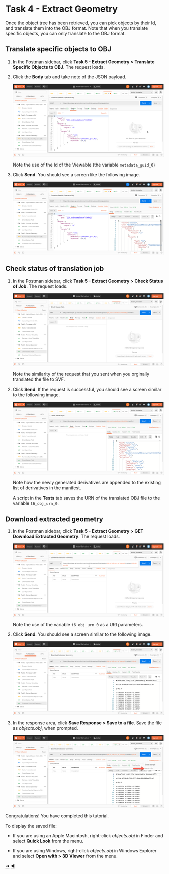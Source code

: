 # Task 4 - Extract Geometry

Once the object tree has been retrieved, you can pick objects by their Id, and translate them into the OBJ format. Note that when you translate specific objects, you can only translate to the OBJ format.

## Translate specific objects to OBJ

1. In the Postman sidebar, click **Task 5 - Extract Geometry > Translate Specific Objects to OBJ**. The request loads.

2. Click the **Body** tab and take note of the JSON payload.

   ![Translate specic objects](../images/task5_translate_specific_objects.png "Translate specic objects")

   Note the use of the Id of the Viewable (the variable `metadata_guid_0`)

2. Click **Send**. You should see a screen like the following image.

   ![Translate job submitted](../images/task5_translate_job_submitted.png "Translate job submitted")

## Check status of translation job

1. In the Postman sidebar, click **Task 5 - Extract Geometry > Check Status of Job**. The request loads.

   ![list objects](../images/task5_get_chk_status.png "list objects")

   Note the similarity of the request that you sent when you orginally translated the file to SVF.

2. Click **Send**. If the request is successful, you should see a screen similar to the following image. 

   ![translation success](../images/task5_translation_job_successfull.png "translation success")

   Note how the newly generated derivatives are appended to the existing list of derivatives in the manifest.

   A script in the **Tests** tab saves the URN of the translated OBJ file to the variable `t6_obj_urn_0`.

## Download extracted geometry

1. In the Postman sidebar, click **Task 5 - Extract Geometry > GET Download Extracted Geometry**. The request loads.

    ![Download Request](../images/task5-download_request.png "Download Request")

    Note the use of the variable `t6_obj_urn_0` as a URI parameters.

2. Click **Send**. You should see a screen similar to the following image.

    ![Download Result](../images/task5-download_result_1.png "Download Result")

3. In the response area, click **Save Response > Save to a file**. Save the file as *objects.obj*, when prompted.

    ![Download Result](../images/task5-download_result_2.png "Download Result")

Congratulations! You have completed this tutorial.

To display the saved file:

- If you are using an Apple Macintosh, right-click *objects.obj* in Finder and select **Quick Look** from the menu.

- If you are using Windows, right-click *objects.obj* in Windows Explorer and select **Open with > 3D Viewer** from the menu.

[:rewind:](../readme.md "readme.md") [:arrow_backward:](task-3.md "Previous task")
